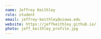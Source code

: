 ```yaml
---
name: Jeffrey Keithley
role: student
email: jeffrey-keithley@uiowa.edu
website: https://jeffkeithley.github.io/
photo: jeff_keithley_profile.jpg
---
```


<!--I like teaching Computer Science!-->
